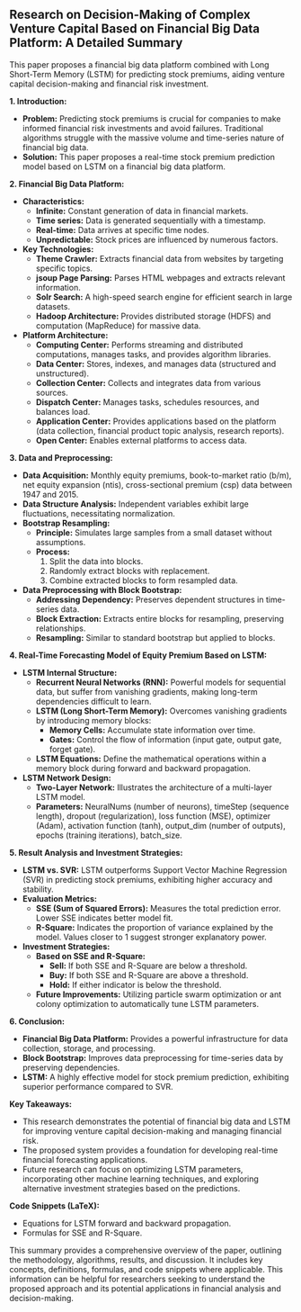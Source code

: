 ## Research on Decision-Making of Complex Venture Capital Based on Financial Big Data Platform: A Detailed Summary

This paper proposes a financial big data platform combined with Long Short-Term Memory (LSTM) for predicting stock premiums, aiding venture capital decision-making and financial risk investment. 

**1. Introduction:**

* **Problem:** Predicting stock premiums is crucial for companies to make informed financial risk investments and avoid failures. Traditional algorithms struggle with the massive volume and time-series nature of financial big data.
* **Solution:** This paper proposes a real-time stock premium prediction model based on LSTM on a financial big data platform.

**2. Financial Big Data Platform:**

* **Characteristics:**
    * **Infinite:** Constant generation of data in financial markets.
    * **Time series:** Data is generated sequentially with a timestamp.
    * **Real-time:** Data arrives at specific time nodes.
    * **Unpredictable:** Stock prices are influenced by numerous factors.
* **Key Technologies:**
    * **Theme Crawler:** Extracts financial data from websites by targeting specific topics.
    * **jsoup Page Parsing:** Parses HTML webpages and extracts relevant information.
    * **Solr Search:**  A high-speed search engine for efficient search in large datasets.
    * **Hadoop Architecture:** Provides distributed storage (HDFS) and computation (MapReduce) for massive data.
* **Platform Architecture:**
    * **Computing Center:** Performs streaming and distributed computations, manages tasks, and provides algorithm libraries.
    * **Data Center:** Stores, indexes, and manages data (structured and unstructured).
    * **Collection Center:** Collects and integrates data from various sources.
    * **Dispatch Center:** Manages tasks, schedules resources, and balances load.
    * **Application Center:** Provides applications based on the platform (data collection, financial product topic analysis, research reports).
    * **Open Center:** Enables external platforms to access data.

**3. Data and Preprocessing:**

* **Data Acquisition:**  Monthly equity premiums, book-to-market ratio (b/m), net equity expansion (ntis), cross-sectional premium (csp) data between 1947 and 2015.
* **Data Structure Analysis:**  Independent variables exhibit large fluctuations, necessitating normalization.
* **Bootstrap Resampling:**
    * **Principle:** Simulates large samples from a small dataset without assumptions.
    * **Process:** 
        1. Split the data into blocks.
        2. Randomly extract blocks with replacement.
        3. Combine extracted blocks to form resampled data.
* **Data Preprocessing with Block Bootstrap:**
    * **Addressing Dependency:**  Preserves dependent structures in time-series data.
    * **Block Extraction:**  Extracts entire blocks for resampling, preserving relationships.
    * **Resampling:**  Similar to standard bootstrap but applied to blocks.

**4. Real-Time Forecasting Model of Equity Premium Based on LSTM:**

* **LSTM Internal Structure:**
    * **Recurrent Neural Networks (RNN):** Powerful models for sequential data, but suffer from vanishing gradients, making long-term dependencies difficult to learn.
    * **LSTM (Long Short-Term Memory):**  Overcomes vanishing gradients by introducing memory blocks:
        * **Memory Cells:** Accumulate state information over time.
        * **Gates:** Control the flow of information (input gate, output gate, forget gate).
    * **LSTM Equations:** Define the mathematical operations within a memory block during forward and backward propagation.
* **LSTM Network Design:**
    * **Two-Layer Network:**  Illustrates the architecture of a multi-layer LSTM model.
    * **Parameters:** NeuralNums (number of neurons), timeStep (sequence length), dropout (regularization), loss function (MSE), optimizer (Adam), activation function (tanh), output_dim (number of outputs), epochs (training iterations), batch_size.

**5. Result Analysis and Investment Strategies:**

* **LSTM vs. SVR:**  LSTM outperforms Support Vector Machine Regression (SVR) in predicting stock premiums, exhibiting higher accuracy and stability.
* **Evaluation Metrics:**
    * **SSE (Sum of Squared Errors):** Measures the total prediction error. Lower SSE indicates better model fit.
    * **R-Square:**  Indicates the proportion of variance explained by the model. Values closer to 1 suggest stronger explanatory power.
* **Investment Strategies:**
    * **Based on SSE and R-Square:** 
        * **Sell:** If both SSE and R-Square are below a threshold.
        * **Buy:** If both SSE and R-Square are above a threshold.
        * **Hold:** If either indicator is below the threshold.
    * **Future Improvements:** Utilizing particle swarm optimization or ant colony optimization to automatically tune LSTM parameters.

**6. Conclusion:**

* **Financial Big Data Platform:**  Provides a powerful infrastructure for data collection, storage, and processing.
* **Block Bootstrap:**  Improves data preprocessing for time-series data by preserving dependencies.
* **LSTM:**  A highly effective model for stock premium prediction, exhibiting superior performance compared to SVR.

**Key Takeaways:**

* This research demonstrates the potential of financial big data and LSTM for improving venture capital decision-making and managing financial risk.
* The proposed system provides a foundation for developing real-time financial forecasting applications.
* Future research can focus on optimizing LSTM parameters, incorporating other machine learning techniques, and exploring alternative investment strategies based on the predictions.

**Code Snippets (LaTeX):**

* Equations for LSTM forward and backward propagation.
* Formulas for SSE and R-Square. 

This summary provides a comprehensive overview of the paper, outlining the methodology, algorithms, results, and discussion. It includes key concepts, definitions, formulas, and code snippets where applicable. This information can be helpful for researchers seeking to understand the proposed approach and its potential applications in financial analysis and decision-making. 
